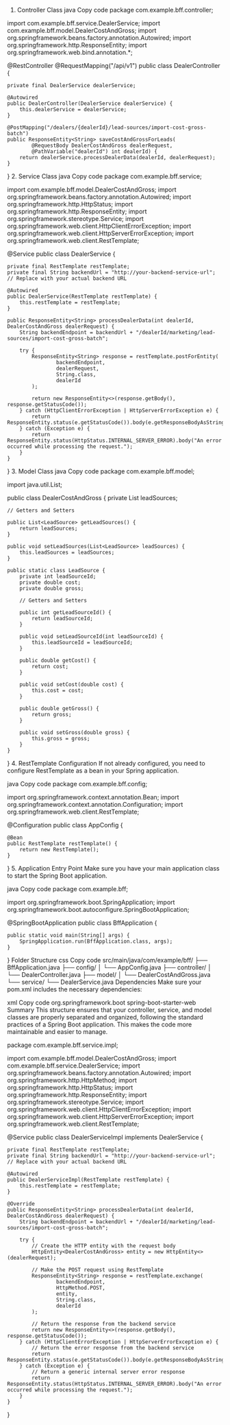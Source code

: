 
1. Controller Class
java
Copy code
package com.example.bff.controller;

import com.example.bff.service.DealerService;
import com.example.bff.model.DealerCostAndGross;
import org.springframework.beans.factory.annotation.Autowired;
import org.springframework.http.ResponseEntity;
import org.springframework.web.bind.annotation.*;

@RestController
@RequestMapping("/api/v1")
public class DealerController {

    private final DealerService dealerService;

    @Autowired
    public DealerController(DealerService dealerService) {
        this.dealerService = dealerService;
    }

    @PostMapping("/dealers/{dealerId}/lead-sources/import-cost-gross-batch")
    public ResponseEntity<String> saveCostAndGrossForLeads(
            @RequestBody DealerCostAndGross dealerRequest,
            @PathVariable("dealerId") int dealerId) {
        return dealerService.processDealerData(dealerId, dealerRequest);
    }
}
2. Service Class
java
Copy code
package com.example.bff.service;

import com.example.bff.model.DealerCostAndGross;
import org.springframework.beans.factory.annotation.Autowired;
import org.springframework.http.HttpStatus;
import org.springframework.http.ResponseEntity;
import org.springframework.stereotype.Service;
import org.springframework.web.client.HttpClientErrorException;
import org.springframework.web.client.HttpServerErrorException;
import org.springframework.web.client.RestTemplate;

@Service
public class DealerService {

    private final RestTemplate restTemplate;
    private final String backendUrl = "http://your-backend-service-url"; // Replace with your actual backend URL

    @Autowired
    public DealerService(RestTemplate restTemplate) {
        this.restTemplate = restTemplate;
    }

    public ResponseEntity<String> processDealerData(int dealerId, DealerCostAndGross dealerRequest) {
        String backendEndpoint = backendUrl + "/dealerId/marketing/lead-sources/import-cost-gross-batch";

        try {
            ResponseEntity<String> response = restTemplate.postForEntity(
                    backendEndpoint,
                    dealerRequest,
                    String.class,
                    dealerId
            );

            return new ResponseEntity<>(response.getBody(), response.getStatusCode());
        } catch (HttpClientErrorException | HttpServerErrorException e) {
            return ResponseEntity.status(e.getStatusCode()).body(e.getResponseBodyAsString());
        } catch (Exception e) {
            return ResponseEntity.status(HttpStatus.INTERNAL_SERVER_ERROR).body("An error occurred while processing the request.");
        }
    }
}
3. Model Class
java
Copy code
package com.example.bff.model;

import java.util.List;

public class DealerCostAndGross {
    private List<LeadSource> leadSources;

    // Getters and Setters

    public List<LeadSource> getLeadSources() {
        return leadSources;
    }

    public void setLeadSources(List<LeadSource> leadSources) {
        this.leadSources = leadSources;
    }

    public static class LeadSource {
        private int leadSourceId;
        private double cost;
        private double gross;

        // Getters and Setters

        public int getLeadSourceId() {
            return leadSourceId;
        }

        public void setLeadSourceId(int leadSourceId) {
            this.leadSourceId = leadSourceId;
        }

        public double getCost() {
            return cost;
        }

        public void setCost(double cost) {
            this.cost = cost;
        }

        public double getGross() {
            return gross;
        }

        public void setGross(double gross) {
            this.gross = gross;
        }
    }
}
4. RestTemplate Configuration
If not already configured, you need to configure RestTemplate as a bean in your Spring application.

java
Copy code
package com.example.bff.config;

import org.springframework.context.annotation.Bean;
import org.springframework.context.annotation.Configuration;
import org.springframework.web.client.RestTemplate;

@Configuration
public class AppConfig {

    @Bean
    public RestTemplate restTemplate() {
        return new RestTemplate();
    }
}
5. Application Entry Point
Make sure you have your main application class to start the Spring Boot application.

java
Copy code
package com.example.bff;

import org.springframework.boot.SpringApplication;
import org.springframework.boot.autoconfigure.SpringBootApplication;

@SpringBootApplication
public class BffApplication {

    public static void main(String[] args) {
        SpringApplication.run(BffApplication.class, args);
    }
}
Folder Structure
css
Copy code
src/main/java/com/example/bff/
    ├── BffApplication.java
    ├── config/
    │   └── AppConfig.java
    ├── controller/
    │   └── DealerController.java
    ├── model/
    │   └── DealerCostAndGross.java
    └── service/
        └── DealerService.java
Dependencies
Make sure your pom.xml includes the necessary dependencies:

xml
Copy code
<dependency>
    <groupId>org.springframework.boot</groupId>
    <artifactId>spring-boot-starter-web</artifactId>
</dependency>
Summary
This structure ensures that your controller, service, and model classes are properly separated and organized, following the standard practices of a Spring Boot application. This makes the code more maintainable and easier to manage.

package com.example.bff.service.impl;

import com.example.bff.model.DealerCostAndGross;
import com.example.bff.service.DealerService;
import org.springframework.beans.factory.annotation.Autowired;
import org.springframework.http.HttpMethod;
import org.springframework.http.HttpStatus;
import org.springframework.http.ResponseEntity;
import org.springframework.stereotype.Service;
import org.springframework.web.client.HttpClientErrorException;
import org.springframework.web.client.HttpServerErrorException;
import org.springframework.web.client.RestTemplate;

@Service
public class DealerServiceImpl implements DealerService {

    private final RestTemplate restTemplate;
    private final String backendUrl = "http://your-backend-service-url"; // Replace with your actual backend URL

    @Autowired
    public DealerServiceImpl(RestTemplate restTemplate) {
        this.restTemplate = restTemplate;
    }

    @Override
    public ResponseEntity<String> processDealerData(int dealerId, DealerCostAndGross dealerRequest) {
        String backendEndpoint = backendUrl + "/dealerId/marketing/lead-sources/import-cost-gross-batch";
        
        try {
            // Create the HTTP entity with the request body
            HttpEntity<DealerCostAndGross> entity = new HttpEntity<>(dealerRequest);
            
            // Make the POST request using RestTemplate
            ResponseEntity<String> response = restTemplate.exchange(
                    backendEndpoint,
                    HttpMethod.POST,
                    entity,
                    String.class,
                    dealerId
            );

            // Return the response from the backend service
            return new ResponseEntity<>(response.getBody(), response.getStatusCode());
        } catch (HttpClientErrorException | HttpServerErrorException e) {
            // Return the error response from the backend service
            return ResponseEntity.status(e.getStatusCode()).body(e.getResponseBodyAsString());
        } catch (Exception e) {
            // Return a generic internal server error response
            return ResponseEntity.status(HttpStatus.INTERNAL_SERVER_ERROR).body("An error occurred while processing the request.");
        }
    }
}



